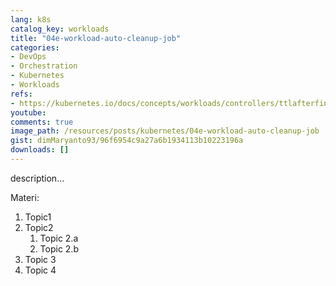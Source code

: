 ```yaml
---
lang: k8s
catalog_key: workloads
title: "04e-workload-auto-cleanup-job"
categories:
- DevOps
- Orchestration
- Kubernetes
- Workloads
refs: 
- https://kubernetes.io/docs/concepts/workloads/controllers/ttlafterfinished/
youtube: 
comments: true
image_path: /resources/posts/kubernetes/04e-workload-auto-cleanup-job
gist: dimMaryanto93/96f6954c9a27a6b1934113b10223196a
downloads: []
---
```



description...

<!--more-->

Materi: 

1. Topic1
2. Topic2
    1. Topic 2.a
    2. Topic 2.b
3. Topic 3
4. Topic 4